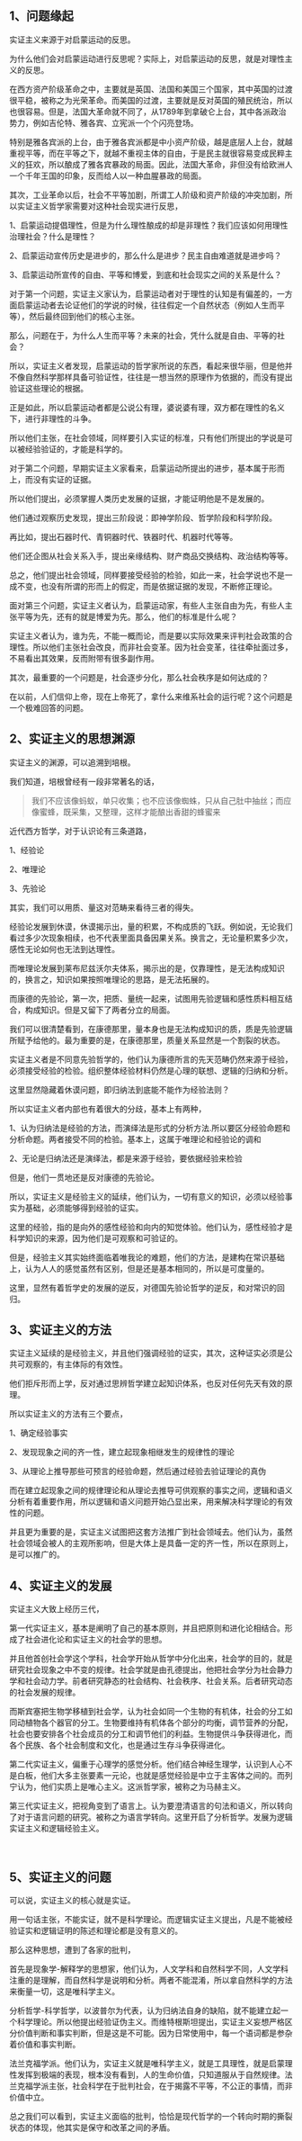 <h2>1、问题缘起</h2><p>实证主义来源于对启蒙运动的反思。</p><p>为什么他们会对启蒙运动进行反思呢？实际上，对启蒙运动的反思，就是对理性主义的反思。</p><p>在西方资产阶级革命之中，主要就是英国、法国和美国三个国家，其中英国的过渡很平稳，被称之为光荣革命。而美国的过渡，主要就是反对英国的殖民统治，所以也很容易。但是，法国大革命就不同了，从1789年到拿破仑上台，其中各派政治势力，例如吉伦特、雅各宾、立宪派一个个闪亮登场。</p><p>特别是雅各宾派的上台，由于雅各宾派都是中小资产阶级，越是底层人上台，就越重视平等，而在平等之下，就越不重视主体的自由，于是民主就很容易变成民粹主义的狂欢，所以酿成了雅各宾暴政的局面。因此，法国大革命，非但没有给欧洲人一个千年王国的印象，反而给人以一种血腥暴政的局面。</p><p>其次，工业革命以后，社会不平等加剧，所谓工人阶级和资产阶级的冲突加剧，所以实证主义哲学家需要对这种社会现实进行反思，</p><p>1、启蒙运动提倡理性，但是为什么理性酿成的却是非理性？我们应该如何用理性治理社会？什么是理性？</p><p>2、启蒙运动宣传历史是进步的，那么什么是进步？民主自由难道就是进步吗？</p><p>3、启蒙运动所宣传的自由、平等和博爱，到底和社会现实之间的关系是什么？</p><p>对于第一个问题，实证主义家认为，启蒙运动者对于理性的认知是有偏差的，一方面启蒙运动者去论证他们的学说的时候，往往假定一个自然状态（例如人生而平等），然后最终回到他们的核心主张。</p><p>那么，问题在于，为什么人生而平等？未来的社会，凭什么就是自由、平等的社会？</p><p>所以，实证主义者发现，启蒙运动的哲学家所说的东西，看起来很华丽，但是他并不像自然科学那样具备可验证性，往往是一想当然的原理作为依据的，而没有提出验证这些理论的根据。</p><p>正是如此，所以启蒙运动者都是公说公有理，婆说婆有理，双方都在理性的名义下，进行非理性的斗争。</p><p>所以他们主张，在社会领域，同样要引入实证的标准，只有他们所提出的学说是可以被经验验证的，才能是科学的。</p><p>对于第二个问题，早期实证主义家看来，启蒙运动所提出的进步，基本属于形而上，而没有实证的证据。</p><p>所以他们提出，必须掌握人类历史发展的证据，才能证明他是不是发展的。</p><p>他们通过观察历史发现，提出三阶段说：即神学阶段、哲学阶段和科学阶段。</p><p>再比如，提出石器时代、青铜器时代、铁器时代、机器时代等等。</p><p>他们还企图从社会关系入手，提出亲缘结构、财产商品交换结构、政治结构等等。</p><p>总之，他们提出社会领域，同样要接受经验的检验，如此一来，社会学说也不是一成不变，也没有所谓的形而上的假定，而是依据证据的发现，不断修正理论。</p><p>面对第三个问题，实证主义者认为，启蒙运动家，有些人主张自由为先，有些人主张平等为先，还有的就是博爱为先。那么，他们的标准是什么呢？</p><p>实证主义者认为，谁为先，不能一概而论，而是要以实际效果来评判社会政策的合理性。所以他们主张社会改良，而非社会变革。因为社会变革，往往牵扯面过多，不易看出其效果，反而附带有很多副作用。</p><p>其次，最重要的一个问题是，社会逐步分化，那么社会秩序是如何达成的？</p><p>在以前，人们信仰上帝，现在上帝死了，拿什么来维系社会的运行呢？这个问题是一个极难回答的问题。</p><h2>2、实证主义的思想渊源</h2><p>实证主义的渊源，可以追溯到培根。</p><p>我们知道，培根曾经有一段非常著名的话，</p><blockquote>我们不应该像蚂蚁，单只收集；也不应该像蜘蛛，只从自己肚中抽丝；而应像蜜蜂，既采集，又整理，这样才能酿出香甜的蜂蜜来</blockquote><p>近代西方哲学，对于认识论有三条道路，</p><p>1、经验论</p><p>2、唯理论</p><p>3、先验论</p><p>其实，我们可以用质、量这对范畴来看待三者的得失。</p><p>经验论发展到休谟，休谟揭示出，量的积累，不构成质的飞跃。例如说，无论我们看过多少次现象相续，也不代表里面具备因果关系。换言之，无论量积累多少次，感性无论如何也无法到达理性。</p><p>而唯理论发展到莱布尼兹沃尔夫体系，揭示出的是，仅靠理性，是无法构成知识的，换言之，知识如果按照唯理论的思路，是无法拓展的。</p><p>而康德的先验论，第一次，把质、量统一起来，试图用先验逻辑和感性质料相互结合，构成知识。但是又留下了两者分立的局面。</p><p>我们可以很清楚看到，在康德那里，量本身也是无法构成知识的质，质是先验逻辑所赋予给他的。最为重要的是，在康德那里，质量关系显然是一个割裂的状态。</p><p>实证主义者是不同意先验哲学的，他们认为康德所言的先天范畴仍然来源于经验，必须接受经验的检验。组织整体经验材料仍然是心理的联想、逻辑的归纳和分析。</p><p>这里显然隐藏着休谟问题，即归纳法到底能不能作为经验法则？</p><p>所以实证主义者内部也有着很大的分歧，基本上有两种，</p><p>1、认为归纳法是经验的方法，而演绎法是形式的分析方法.所以要区分经验命题和分析命题。两者接受不同的检验。基本上，这属于唯理论和经验论的调和</p><p>2、无论是归纳法还是演绎法，都是来源于经验，要依据经验来检验</p><p>但是，他们一贯地还是反对康德的先验论。</p><p>所以，实证主义是经验主义的延续，他们认为，一切有意义的知识，必须以经验事实为基础，必须能够得到经验的证实。</p><p>这里的经验，指的是向外的感性经验和向内的知觉体验。他们认为，感性经验才是科学知识的来源，因为他们是可观察和可验证的。</p><p>但是，经验主义其实始终面临着唯我论的难题，他们的方法，是建构在常识基础上，认为人人的感觉虽然有区别，但是还是基本相同的，所以是可度量的。</p><p>这里，显然有着哲学史的发展的逆反，对德国先验论哲学的逆反，和对常识的回归。</p><h2>3、实证主义的方法</h2><p>实证主义延续的是经验主义，并且他们强调经验的证实，其次，这种证实必须是公共可观察的，有主体际的有效性。</p><p>他们拒斥形而上学，反对通过思辨哲学建立起知识体系，也反对任何先天有效的原理。</p><p>所以实证主义的方法有三个要点，</p><p>1、确定经验事实</p><p>2、发现现象之间的齐一性，建立起现象相继发生的规律性的理论</p><p>3、从理论上推导那些可预言的经验命题，然后通过经验去验证理论的真伪</p><p>而在建立起现象之间的规律理论和从理论去推导可供观察的事实之间，逻辑和语义分析有着重要作用，所以逻辑和语义问题开始凸显出来，用来解决科学理论的有效性的问题。</p><p>并且更为重要的是，实证主义试图把这套方法推广到社会领域去。他们认为，虽然社会领域会被人的主观所影响，但是大体上是具备一定的齐一性，所以在原则上，是可以推广的。</p><h2>4、实证主义的发展</h2><p>实证主义大致上经历三代，</p><p>第一代实证主义，基本是阐明了自己的基本原则，并且把原则和进化论相结合。形成了社会进化论和实证主义的社会学的思想。</p><p>并且他首创社会学这个学科，社会学开始从哲学中分化出来，社会学的目的，就是研究社会现象之中不变的规律。社会学就是由孔德提出，他把社会学分为社会静力学和社会动力学。前者研究静态的社会结构、社会秩序、社会关系。后者研究动态的社会发展的规律。</p><p>而斯宾塞把生物学移植到社会学，认为社会如同一个生物的有机体，社会的分工如同动植物各个器官的分工。生物要维持有机体各个部分的均衡，调节营养的分配，社会也要安排各个社会成员的分工和调节他们的利益。生物提供斗争获得进化，而各个民族、各个社会制度和文化，也是通过生存斗争获得进化。</p><p>第二代实证主义，偏重于心理学的感觉分析。他们结合神经生理学，认识到人心不是白板，他们大多主张要素一元论，也就是感觉经验是中立于主客体之间的。而列宁认为，他们实质上是唯心主义。这派哲学家，被称之为马赫主义。</p><p>第三代实证主义，把视角变到了语言上。认为要澄清语言的句法和语义，所以转向了对于语言问题的研究。被称之为语言学转向。这里开启了分析哲学。发展为逻辑实证主义和逻辑经验主义。</p><p><br></p><h2>5、实证主义的问题</h2><p>可以说，实证主义的核心就是实证。</p><p>用一句话主张，不能实证，就不是科学理论。而逻辑实证主义提出，凡是不能被经验证实和逻辑证明的陈述和理论都是没有意义的。</p><p>那么这种思想，遭到了各家的批判，</p><p>首先是现象学-解释学的思想家，他们认为，人文学科和自然科学不同，人文学科注重的是理解，而自然科学是说明和分析。两者不能混淆，所以拿自然科学的方法来衡量一切，这是唯科学主义。</p><p>分析哲学-科学哲学，以波普尔为代表，认为归纳法自身的缺陷，就不能建立起一个科学理论。所以他提出经验证伪主义。而维特根斯坦提出，实证主义妄想严格区分价值判断和事实判断，但是这是不可能。因为日常使用中，每一个语词都是参杂着价值和事实判断。</p><p>法兰克福学派。他们认为，实证主义就是唯科学主义，就是工具理性，就是启蒙理性发挥到极端的表现，根本没有看到，人的生命价值，只知道服从于自然规律。法兰克福学派主张，社会科学在于批判社会，在于揭露不平等，不公正的事情，而非价值中立。</p><p>总之我们可以看到，实证主义面临的批判，恰恰是现代哲学的一个转向时期的撕裂状态的体现，他其实是保守和改革之间的矛盾。</p><p></p><p></p><p></p><p></p>